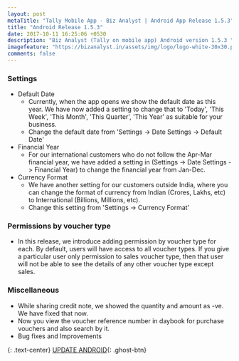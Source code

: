 ```yaml
---
layout: post
metaTitle: "Tally Mobile App - Biz Analyst | Android App Release 1.5.3"
title: "Android Release 1.5.3"
date: 2017-10-11 16:25:06 +0530
description: "Biz Analyst (Tally on mobile app) Android version 1.5.3 "
imagefeature: "https://bizanalyst.in/assets/img/logo/logo-white-30x30.png"
comments: false
---
```


### Settings
- Default Date
  * Currently, when the app opens we show the default date as this year. We have now added a setting to change that to 'Today', 'This Week', 'This Month', 'This Quarter', 'This Year' as suitable for your business.
  * Change the default date from 'Settings -> Date Settings -> Default Date'
- Financial Year
  * For our international customers who do not follow the Apr-Mar financial year, we have added a setting in (Settings -> Date Settings -> Financial Year) to change the financial year from Jan-Dec.
- Currency Format
  * We have another setting for our customers outside India, where you can change the format of currency from Indian (Crores, Lakhs, etc) to International (Billions, Millions, etc).
  * Change this setting from 'Settings -> Currency Format'


### Permissions by voucher type
- In this release, we introduce adding permission by voucher type for each. By default, users will have access to all voucher types. If you give a particular user only permission to sales voucher type, then that user will not be able to see the details of any other voucher type except sales.


### Miscellaneous
- While sharing credit note, we showed the quantity and amount as -ve. We have fixed that now.
- Now you view the voucher reference number in daybook for purchase vouchers and also search by it.
- Bug fixes and Improvements

{: .text-center}
[UPDATE ANDROID](https://play.google.com/store/apps/details?id=in.bizanalyst){: .ghost-btn}

